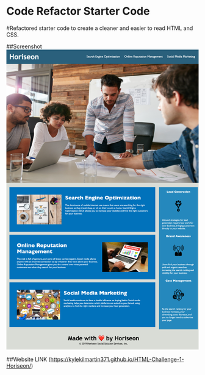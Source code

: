 # Code Refactor Starter Code

#Refactored starter code to create a cleaner and easier to read HTML and CSS.

##Screenshot
![Screenshot](./screenshot.jpg)

##Website
LINK (https://kylekilmartin371.github.io/HTML-Challenge-1-Horiseon/)